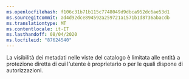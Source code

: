 ```yaml
---
ms.openlocfilehash: f106c31b71b115c7748049d9dbca952dc6ae53d1
ms.sourcegitcommit: ad4d92dce894592a259721a1571b1d8736abacdb
ms.translationtype: MT
ms.contentlocale: it-IT
ms.lasthandoff: 08/04/2020
ms.locfileid: "87624540"
---
```

La visibilità dei metadati nelle viste del catalogo è limitata alle entità a protezione diretta di cui l'utente è proprietario o per le quali dispone di autorizzazioni.
